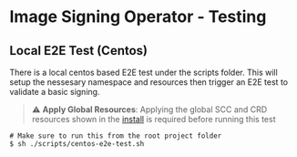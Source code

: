 Image Signing Operator - Testing
========================================

## Local E2E Test (Centos)

There is a local centos based E2E test under the scripts folder. This will setup the nessesary namespace and resources then trigger an E2E test to validate a basic signing.

> :warning: **Apply Global Resources**: Applying the global SCC and CRD resources shown in the [install](../README.md) is required before running this test

```
# Make sure to run this from the root project folder
$ sh ./scripts/centos-e2e-test.sh
```